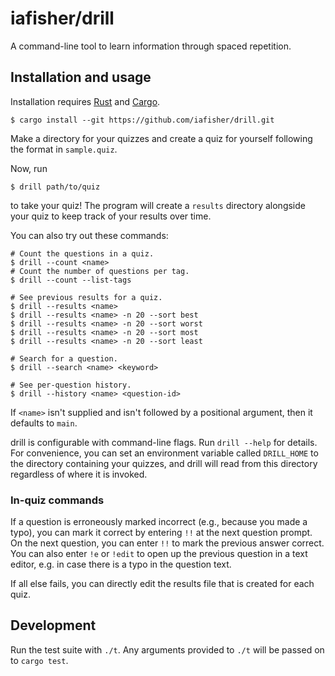 # iafisher/drill
A command-line tool to learn information through spaced repetition.


## Installation and usage
Installation requires [Rust](https://www.rust-lang.org/) and [Cargo](https://doc.rust-lang.org/stable/cargo/).

```shell
$ cargo install --git https://github.com/iafisher/drill.git
```

Make a directory for your quizzes and create a quiz for yourself following the format in `sample.quiz`.

Now, run

```shell
$ drill path/to/quiz
```

to take your quiz! The program will create a `results` directory alongside your quiz to keep track of your results over time.

You can also try out these commands:
```shell
# Count the questions in a quiz.
$ drill --count <name>
# Count the number of questions per tag.
$ drill --count --list-tags

# See previous results for a quiz.
$ drill --results <name>
$ drill --results <name> -n 20 --sort best
$ drill --results <name> -n 20 --sort worst
$ drill --results <name> -n 20 --sort most
$ drill --results <name> -n 20 --sort least

# Search for a question.
$ drill --search <name> <keyword>

# See per-question history.
$ drill --history <name> <question-id>
```

If `<name>` isn't supplied and isn't followed by a positional argument, then it defaults to `main`.

drill is configurable with command-line flags. Run `drill --help` for details. For convenience, you can set an environment variable called `DRILL_HOME` to the directory containing your quizzes, and drill will read from this directory regardless of where it is invoked.


### In-quiz commands
If a question is erroneously marked incorrect (e.g., because you made a typo), you can mark it correct by entering `!!` at the next question prompt. On the next question, you can enter `!!` to mark the previous answer correct. You can also enter `!e` or `!edit` to open up the previous question in a text editor, e.g. in case there is a typo in the question text.

If all else fails, you can directly edit the results file that is created for each quiz.


## Development
Run the test suite with `./t`. Any arguments provided to `./t` will be passed on to `cargo test`.
